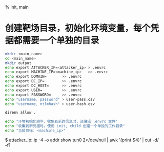 % init, main

# 创建靶场目录，初始化环境变量，每个凭据都需要一个单独的目录
```sh
mkdir <main_name>
cd <main_name>
mkdir output
echo export ATTACKER_IP=<attacker_ip> > .envrc
echo export MACHINE_IP=<machine_ip>   >> .envrc
echo export DOMAIN=       >> .envrc
echo export DC_IP=        >> .envrc
echo export DC_HOST=      >> .envrc
echo export USER=         >> .envrc
echo export PASSWORD=     >> .envrc
echo "username, password" > user-pass.csv
echo "username, ntlmhash" > user-hash.csv

direnv allow .

echo "环境初始化完毕，收集到新的信息时，请编辑 .envrc 文件"
echo "收集到新凭据时，使用 init, child 创建一个单独的工作目录"
echo "当前目标: <machine_ip>"
```

$ attacker_ip: ip -4 -o addr show tun0 2>/dev/null | awk '{print $4}' | cut -d/ -f1
